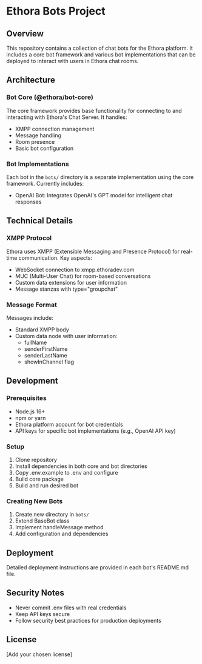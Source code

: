 # Ethora Bots Project

## Overview
This repository contains a collection of chat bots for the Ethora platform. It includes a core bot framework and various bot implementations that can be deployed to interact with users in Ethora chat rooms.

## Architecture

### Bot Core (@ethora/bot-core)
The core framework provides base functionality for connecting to and interacting with Ethora's Chat Server. It handles:
- XMPP connection management
- Message handling
- Room presence
- Basic bot configuration

### Bot Implementations
Each bot in the `bots/` directory is a separate implementation using the core framework. Currently includes:
- OpenAI Bot: Integrates OpenAI's GPT model for intelligent chat responses

## Technical Details

### XMPP Protocol
Ethora uses XMPP (Extensible Messaging and Presence Protocol) for real-time communication. Key aspects:
- WebSocket connection to xmpp.ethoradev.com
- MUC (Multi-User Chat) for room-based conversations
- Custom data extensions for user information
- Message stanzas with type="groupchat"

### Message Format
Messages include:
- Standard XMPP body
- Custom data node with user information:
  - fullName
  - senderFirstName
  - senderLastName
  - showInChannel flag

## Development

### Prerequisites
- Node.js 16+
- npm or yarn
- Ethora platform account for bot credentials
- API keys for specific bot implementations (e.g., OpenAI API key)

### Setup
1. Clone repository
2. Install dependencies in both core and bot directories
3. Copy .env.example to .env and configure
4. Build core package
5. Build and run desired bot

### Creating New Bots
1. Create new directory in `bots/`
2. Extend BaseBot class
3. Implement handleMessage method
4. Add configuration and dependencies

## Deployment
Detailed deployment instructions are provided in each bot's README.md file.

## Security Notes
- Never commit .env files with real credentials
- Keep API keys secure
- Follow security best practices for production deployments

## License
[Add your chosen license] 